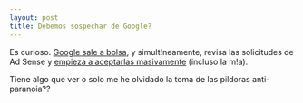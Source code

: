 ```yaml
---
layout: post
title: Debemos sospechar de Google?
---
```


Es curioso. <a href="http://www.htmllife.com/index.php?id=P93">Google sale a bolsa</a>, y simult!neamente, revisa las solicitudes de Ad Sense y <a href="http://overcaffeinated.net/archives/2004_04.html#001079">empieza a aceptarlas masivamente</a> (incluso la m!a).

Tiene algo que ver o solo me he olvidado la toma de las pildoras anti-paranoia??
